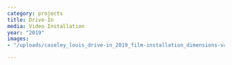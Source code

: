 ```yaml
---
category: projects
title: Drive-In
media: Video Installation
year: "2019"
images:
- "/uploads/caseley_louis_drive-in_2019_film-installation_dimensions-variable.jpg"

---
```

